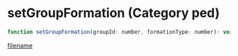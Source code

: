 # setGroupFormation (Category ped)

```js
function setGroupFormation(groupId: number, formationType: number): void
```

[filename](setGroupFormation_m.md ':include')